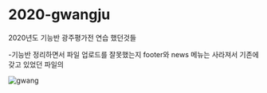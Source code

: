 # 2020-gwangju
2020년도 기능반 광주평가전 연습 했던것들

-기능반 정리하면서 파일 업로드를 잘못했는지 footer와 news 메뉴는 사라져서 기존에 갖고 있었던 파일의 

![gwang](https://user-images.githubusercontent.com/55534787/98429634-385db200-20eb-11eb-9012-b783aa4c33cd.png)

